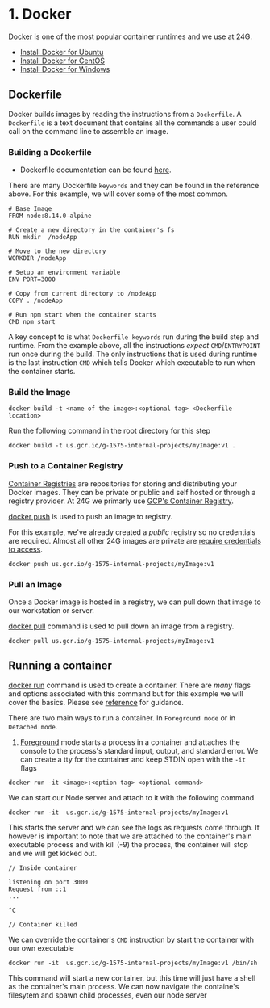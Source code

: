 # 1. Docker
[Docker](https://docs.docker.com/) is one of the most popular container runtimes and we use at 24G. 

* [Install Docker for Ubuntu](https://docs.docker.com/install/linux/docker-ce/ubuntu/)
* [Install Docker for CentOS](https://docs.docker.com/install/linux/docker-ce/centos/)
* [Install Docker for Windows](https://docs.docker.com/docker-for-windows/install/)

## Dockerfile
Docker builds images by reading the instructions from a `Dockerfile`. A `Dockerfile` is a text document that contains all the commands a user could call on the command line to assemble an image.

### Building a Dockerfile
* Dockerfile documentation can be found [here](https://docs.docker.com/engine/reference/builder/).

There are many Dockerfile `keywords` and they can be found in the reference above. For this example, we will cover some of the most common.

```
# Base Image
FROM node:8.14.0-alpine

# Create a new directory in the container's fs
RUN mkdir  /nodeApp

# Move to the new directory
WORKDIR /nodeApp

# Setup an environment variable
ENV PORT=3000

# Copy from current directory to /nodeApp
COPY . /nodeApp

# Run npm start when the container starts
CMD npm start

```
A key concept to is what `Dockerfile keywords` run during the build step and runtime. From the example above, all the instructions *expect* `CMD`/`ENTRYPOINT` run once during the build. The only instructions that is used during runtime is the last instruction `CMD` which tells Docker which executable to run when the container starts.

### Build the Image
```
docker build -t <name of the image>:<optional tag> <Dockerfile location>
```
Run the following command in the root directory for this step
```
docker build -t us.gcr.io/g-1575-internal-projects/myImage:v1 . 
```

### Push to a Container Registry
[Container Registries](https://docs.docker.com/registry/) are repositories for storing and distributing your Docker images. They can be private or public and self hosted or through a registry provider. At 24G we primarly use [GCP's Container Registry](https://cloud.google.com/container-registry/).

[docker push](https://docs.docker.com/engine/reference/commandline/push/) is used to push an image to registry.

For this example, we've already created a *public* registry so no credentials are required. Almost all other 24G images are private are [require credentials to access](https://docs.docker.com/engine/reference/commandline/login/).

```
docker push us.gcr.io/g-1575-internal-projects/myImage:v1
```


### Pull an Image
Once a Docker image is hosted in a registry, we can pull down that image to our workstation or server.

[docker pull](https://docs.docker.com/engine/reference/commandline/pull/) command is used to pull down an image from a registry.
```
docker pull us.gcr.io/g-1575-internal-projects/myImage:v1
```


## Running a container
[docker run](https://docs.docker.com/engine/reference/run/) command is used to create a container. There are *many* flags and options associated with this command but for this example we will cover the basics. Please see [reference](https://docs.docker.com/engine/reference/run/) for guidance.

There are two main ways to run a container. In `Foreground mode` or in `Detached mode`.

1. [Foreground](https://docs.docker.com/engine/reference/run/#foreground) mode starts a process in a container and attaches  the console to the process's standard input, output, and standard error. We can create a tty for the container and keep STDIN open with the `-it` flags

```
docker run -it <image>:<option tag> <optional command>
```

We can start our Node server and attach to it with the following command
```
docker run -it  us.gcr.io/g-1575-internal-projects/myImage:v1
```
This starts the server and we can see the logs as requests come through. It however is important to note that we are attached to the container's main executable process and with kill (-9) the process, the container will stop and we will get kicked out.

```
// Inside container

listening on port 3000
Request from ::1
...

^C

// Container killed
```

We can override the container's `CMD` instruction by start the container with our own executable
```
docker run -it  us.gcr.io/g-1575-internal-projects/myImage:v1 /bin/sh
```
This command will start a new container, but this time will just have a shell as the container's main process. We can now navigate the containe's filesytem and spawn child processes, even our node server